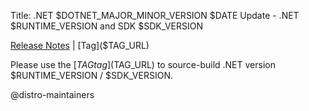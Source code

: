 <!-- This file is a template for a GitHub Discussion post.  -->
<!-- The line prefixed by 'Title:' will be submitted as the title of the discussion, and the rest of the file will be submitted as the body. -->
Title: .NET $DOTNET_MAJOR_MINOR_VERSION $DATE Update - .NET $RUNTIME_VERSION and SDK $SDK_VERSION

[Release Notes]($RELEASE_NOTES_URL) | [Tag]($TAG_URL)

Please use the [$TAG tag]($TAG_URL) to source-build .NET version $RUNTIME_VERSION / $SDK_VERSION.

@distro-maintainers